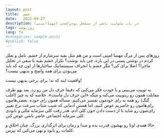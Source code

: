 ```yaml
---
layout: post
title:  خشم
date:   2022-09-27
description: در باب ملولیت ناشی از منفعل بودن/شدن (مهساامینی)
tags: روزنوشت
lang: fa
#categories: sample-posts
#publish: false
---
```


روزهای پس از مرگ مهسا امینی است و من هم مثل بقیه سرشارم از خشم. تامل و تعلل کردم در نوشتن پستی در این باره. چی باید نوشت؟ تکرار خشم بقیه یا سعی در تحلیل ماجرا؟ اصلا برای کی؟ مگر خشم یا انحراف سیستماتیک ساختارها از اون چه که باید می‌بودن برای همه واضح و بدیهی نیست؟

واقعیت اینه که نه؛ برای برخی بدیهی نیست! 

یه توییت می‌بینی و با خودت فکر می‌کنی که دقیقا حرف دل من رو زد، بعد یهو طرف مقابلت همون رو ریتوییت می‌کنه و میگه «این حرف دل ماست». خلاصه که یه چیز (اغلب گنگ) رو همه به رای خودمون تفسیر می‌کنیم. مساله همون *رای خود*ه. بعضی‌هامون رای‌هامون رو حاضریم عوض کنیم، اما هستن آدمایی که شیب شتاب سرعت نرخ تغییر رای‌شون رو شاید با از دست دادن جون کلی آدم، هدر رفت کلی سرمایه مالی و نابودی کلی سرمایه اجتماعی حاضر باشن عوض کنن.

حالا همه‌ی اونا رو بهشون قدرت بده و صدا و زمان برای اثرگذاری بزرگ. چنان اخلاق و کلمات رو نابود و تهی می‌کنن که نپرس. 



